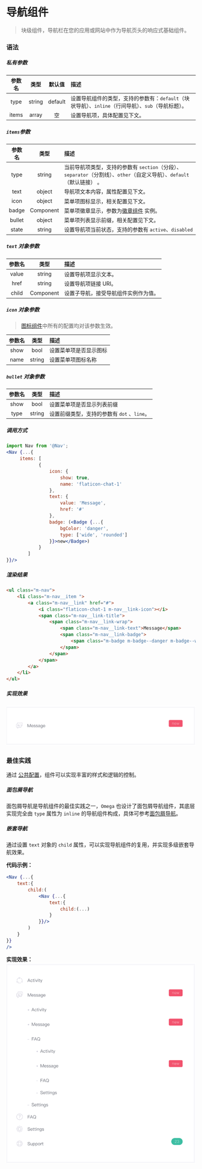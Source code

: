 # 导航组件
> 块级组件，导航栏在您的应用或网站中作为导航页头的响应式基础组件。

### 语法
##### 私有参数

| 参数名 | 类型 | 默认值 | 描述
| :-: | :-: | :-: | :- |
| type | string | default | 设置导航组件的类型，支持的参数有：`default`（块状导航）、`inline`（行间导航）、`sub`（导航标题）。|
| items | array | 空 | 设置导航项，具体配置见下文。|

##### `items`参数
| 参数名 | 类型 | 描述
| :-: | :-: | :- |
| type  | string  |  当前导航项类型，支持的参数有 `section`（分段）、`separator`（分割线）、`other`（自定义导航）、`default`（默认链接） 。 |
| text  | object | 导航项文本内容，属性配置见下文。 |
| icon  | object | 菜单项图标显示，相关配置见下文。 |
| badge  | Component | 菜单项徽章显示，参数为[徽章组件](./badge.md) 实例。  |
| bullet  | object | 菜单项列表显示前缀，相关配置见下文。 |
| state | string | 设置导航项当前状态，支持的参数有 `active`、`disabled` |

##### `text` 对象参数
| 参数名 | 类型 | 描述
| :-: | :-: | :- |
| value | string | 设置导航项显示文本。 |
| href | string | 设置导航项链接 URI。 |
| child | Component | 设置子导航，接受导航组件实例作为值。 |

##### `icon` 对象参数
>  [图标组件](../base/icon.md)中所有的配置均对该参数生效。

| 参数名 | 类型 | 描述
| :-: | :-: | :- |
| show | bool | 设置菜单项是否显示图标 |
| name | string | 设置菜单项图标名称 |

##### `bullet` 对象参数

| 参数名 | 类型 | 描述
| :-: | :-: | :- |
| show | bool | 设置菜单项是否显示列表前缀 |
| type | string | 设置前缀类型，支持的参数有 `dot` 、`line`。 |

##### 调用方式
``` jsx
import Nav from '@Nav';
<Nav {...{
     items: [
            {
                icon: {
                    show: true,
                    name: 'flaticon-chat-1'
                },
                text: {
                    value: 'Message',
                    href: '#'
                },
                badge: (<Badge {...{
                    bgColor: 'danger',
                    type: ['wide', 'rounded']
                }}>new</Badge>)
            }
        ]
}}/>
```
##### 渲染结果
``` html
<ul class="m-nav">
    <li class="m-nav__item ">
        <a class="m-nav__link" href="#">
            <i class="flaticon-chat-1 m-nav__link-icon"></i>
            <span class="m-nav__link-title">
                <span class="m-nav__link-wrap">
                    <span class="m-nav__link-text">Message</span>
                    <span class="m-nav__link-badge">
                        <span class="m-badge m-badge--danger m-badge--wide m-badge--rounded">new</span>
                    </span>
                </span>
            </span>
        </a>
    </li>
</ul>
```

##### 实现效果
![](./_image/2018-07-10/2018-07-10-17-09-51.png)

### 最佳实践
通过 [公共配置](../ch1/public.md)，组件可以实现丰富的样式和逻辑的控制。

##### 面包屑导航
面包屑导航是导航组件的最佳实践之一，`Omega` 也设计了面包屑导航组件，其底层实现完全由 `type` 属性为 `inline` 的导航组件构成，具体可参考[面包屑导航](./breadCrumbs.md)。

##### 嵌套导航
通过设置 `text` 对象的 `child` 属性，可以实现导航组件的复用，并实现多级嵌套导航效果。

**代码示例：**
```jsx
<Nav {...{
    text:{
        child:(
            <Nav {...{
                text:{
                    child:(...)
                }
            }}/>
        )
    }
}}
/>
```

**实现效果：**
![](./_image/2018-07-10/2018-07-10-18-28-15.png)